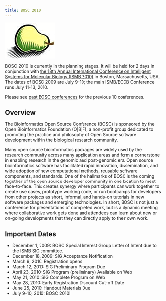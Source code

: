 ```yaml
---
title: BOSC 2010
---
```


![The Bosc Pair](Pear.png "The Bosc Pair")

BOSC 2010 is currently in the planning stages. It will be held for 2
days in conjunction with [the 18th Annual International Conference on
Intelligent Systems for Molecular Biology (ISMB
2010)](http://www.iscb.org/ismb2010) in Boston, Massachusetts, USA. The
dates of BOSC 2009 are July 9-10; the main ISMB/ECCB Conference runs
July 11-13, 2010.

Please see [past BOSC conferences](Past_BOSC_conferences "wikilink") for
the previous 10 conferences.

Overview
--------

The Bioinformatics Open Source Conference (BOSC) is sponsored by the
Open Bioinformatics Foundation (O|B|F), a non-profit group dedicated to
promoting the practice and philosophy of Open Source software
development within the biological research community.

Many open source bioinformatics packages are widely used by the research
community across many application areas and form a cornerstone in
enabling research in the genomic and post-genomic era. Open source
bioinformatics software has facilitated rapid innovation, dissemination,
and wide adoption of new computational methods, reusable software
components, and standards. One of the hallmarks of BOSC is the coming
together of the open source developer community in one location to meet
face-to-face. This creates synergy where participants can work together
to create use cases, prototype working code, or run bootcamps for
developers from other projects as short, informal, and hands-on
tutorials in new software packages and emerging technologies. In short,
BOSC is not just a conference for presentations of completed work, but
is a dynamic meeting where collaborative work gets done and attendees
can learn about new or on-going developments that they can directly
apply to their own work.

Important Dates
---------------

-   December 1, 2009: BOSC Special Interest Group Letter of Intent due
    to the ISMB SIG committee.
-   December 18, 2009: SIG Acceptance Notification
-   March 9, 2010: Registration opens
-   March 12, 2010: SIG Preliminary Program Due
-   April 23, 2010: SIG Program (preliminary) Available on Web
-   May 21, 2010: SIG Complete Program on Web
-   May 28, 2010: Early Registration Discount Cut-off Date
-   June 25, 2010: Handout Materials Due
-   July 9-10, 2010: BOSC 2010!

